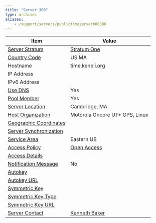 ```yaml
---
title: "Server 300"
type: archives
aliases:
    - /support/servers/publictimeserver000300
---
```


| Item | Value |
| ----- | ----- |
| [Server Stratum](/support/servers/serverstratum) | [Stratum One](/support/servers/stratumonetimeservers) |
| [Country Code](/support/servers/countrycode) | US MA |
| Hostname |  time.keneli.org |
| IP Address | |
| IPv6 Address | |
| [Use DNS](/support/servers/usedns) | Yes |
| [Pool Member](/support/servers/poolmember) | Yes |
| [Server Location](/support/servers/serverlocation) |  Cambridge, MA  |
| [Host Organization](/support/servers/hostorganization) |  Motorola Oncore UT+ GPS, Linux |
| [ Geographic Coordinates](/support/servers/geographiccoordinates) | |
| [Server Synchronization](/support/servers/serversynchronization) |  |
| [Service Area](/support/servers/servicearea) | Eastern US |
| [Access Policy](/support/servers/accesspolicy) | [Open Access](/support/servers/openaccess) |
| [Access Details](/support/servers/accessdetails) |  |
| [Notification Message](/support/servers/notificationmessage) | No |
| [Autokey](/support/servers/autokey) |  |
| [Autokey URL](/support/servers/autokeyurl) | |
| [Symmetric Key](/support/servers/symmetrickey) |  |
| [Symmetric Key Type](/support/servers/symmetrickeytype) | |
| [Symmetric Key URL](/support/servers/symmetrickeyurl) | |
| [Server Contact](/support/servers/servercontact) | [Kenneth Baker](mailto:bakerkj@umich.edu) |